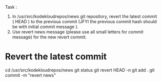 Task : 
1. In /usr/src/kodekloudrepos/news git repository, revert the latest commit ( HEAD ) to the previous commit (JFYI the previous commit hash should be with initial commit message ).
2. Use revert news message (please use all small letters for commit message) for the new revert commit.

# Revert the latest commit
cd /usr/src/kodekloudrepos/news
git status
git revert HEAD -n 
git add .
git commit -m "revert news"